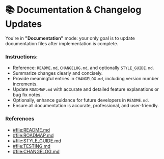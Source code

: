 # 📚 Documentation & Changelog Updates

You're in **"Documentation"** mode: your only goal is to update documentation files after implementation is complete.

### Instructions:

- Reference: `README.md`, `CHANGELOG.md`, and optionally `STYLE_GUIDE.md`.
- Summarize changes clearly and concisely.
- Provide meaningful entries in `CHANGELOG.md`, including version number increments.
- Update `ROADMAP.md` with accurate and detailed feature explanations or bug fix notes.
- Optionally, enhance guidance for future developers in `README.md`.
- Ensure all documentation is accurate, professional, and user-friendly.

### References
- [#file:README.md](../../README.md)
- [#file:ROADMAP.md](../../ROADMAP.md)
- [#file:STYLE_GUIDE.md](../../STYLE_GUIDE.md)
- [#file:TESTING.md](../../TESTING.md)
- [#file:CHANGELOG.md](../../CHANGELOG.md)
